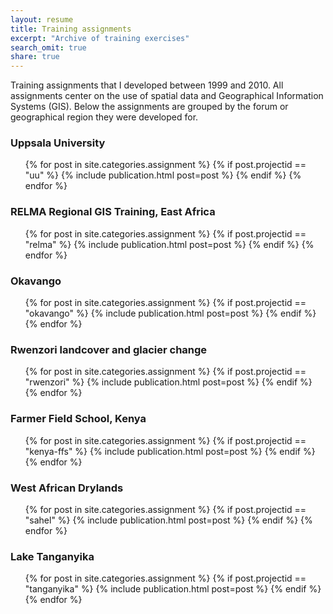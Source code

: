 ```yaml
---
layout: resume
title: Training assignments
excerpt: "Archive of training exercises"
search_omit: true
share: true
---
```


Training assignments that I developed between 1999 and 2010. All assignments center on the use of spatial data and Geographical Information Systems (GIS). Below the assignments are grouped by the forum or geographical region they were developed for.

### Uppsala University

<ul class="post-list">
{% for post in site.categories.assignment %}
  {% if post.projectid == "uu" %}
    {% include publication.html post=post %}
  {% endif %}
{% endfor %}
</ul>

### RELMA Regional GIS Training, East Africa

<ul class="post-list">
{% for post in site.categories.assignment %}
  {% if post.projectid == "relma" %}
    {% include publication.html post=post %}
  {% endif %}
{% endfor %}
</ul>

### Okavango

<ul class="post-list">
{% for post in site.categories.assignment %}
  {% if post.projectid == "okavango" %}
    {% include publication.html post=post %}
  {% endif %}
{% endfor %}
</ul>

### Rwenzori landcover and glacier change

<ul class="post-list">
{% for post in site.categories.assignment %}
  {% if post.projectid == "rwenzori" %}
    {% include publication.html post=post %}
  {% endif %}
{% endfor %}
</ul>

### Farmer Field School, Kenya

<ul class="post-list">
{% for post in site.categories.assignment %}
  {% if post.projectid == "kenya-ffs" %}
    {% include publication.html post=post %}
  {% endif %}
{% endfor %}
</ul>

### West African Drylands

<ul class="post-list">
{% for post in site.categories.assignment %}
  {% if post.projectid == "sahel" %}
    {% include publication.html post=post %}
  {% endif %}
{% endfor %}
</ul>

### Lake Tanganyika

<ul class="post-list">
{% for post in site.categories.assignment %}
  {% if post.projectid == "tanganyika" %}
    {% include publication.html post=post %}
  {% endif %}
{% endfor %}
</ul>

